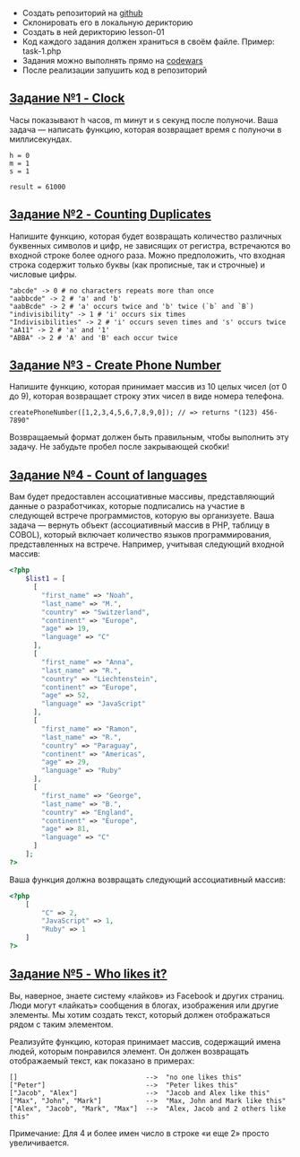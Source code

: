 - Создать репозиторий на [github](https://github.com)
- Склонировать его в локальную дерикторию
- Создать в ней дерикторию lesson-01
- Код каждого задания должен храниться в своём файле. Пример: task-1.php 
- Задания можно выполнять прямо на [codewars](https://www.codewars.com)
- После реализации запушить код в репозиторий

## [Задание №1 - Clock](https://www.codewars.com/kata/55f9bca8ecaa9eac7100004a/train/php)
Часы показывают h часов, m минут и s секунд после полуночи.
Ваша задача — написать функцию, которая возвращает время с полуночи в миллисекундах.

``` 
h = 0
m = 1
s = 1

result = 61000
```

## [Задание №2 - Counting Duplicates](https://www.codewars.com/kata/54bf1c2cd5b56cc47f0007a1/train/php)
Напишите функцию, которая будет возвращать количество различных буквенных символов и цифр, не зависящих от регистра,  встречаются во входной строке более одного раза. Можно предположить, что входная строка содержит только буквы (как прописные, так и строчные) и числовые цифры.

```
"abcde" -> 0 # no characters repeats more than once
"aabbcde" -> 2 # 'a' and 'b'
"aabBcde" -> 2 # 'a' occurs twice and 'b' twice (`b` and `B`)
"indivisibility" -> 1 # 'i' occurs six times
"Indivisibilities" -> 2 # 'i' occurs seven times and 's' occurs twice
"aA11" -> 2 # 'a' and '1'
"ABBA" -> 2 # 'A' and 'B' each occur twice
```

## [Задание №3 - Create Phone Number](https://www.codewars.com/kata/525f50e3b73515a6db000b83/train/php)
Напишите функцию, которая принимает массив из 10 целых чисел (от 0 до 9), которая возвращает строку этих чисел в виде номера телефона.
```
createPhoneNumber([1,2,3,4,5,6,7,8,9,0]); // => returns "(123) 456-7890"
```

Возвращаемый формат должен быть правильным, чтобы выполнить эту задачу. Не забудьте пробел после закрывающей скобки!


## [Задание №4 - Count of languages](https://www.codewars.com/kata/5828713ed04efde70e000346/train/php)

Вам будет предоставлен ассоциативные массивы, представляющий данные о разработчиках, которые подписались на участие в следующей встрече программистов, которую вы организуете.
Ваша задача — вернуть объект (ассоциативный массив в PHP, таблицу в COBOL), который включает количество языков программирования, представленных на встрече.
Например, учитывая следующий входной массив:

```php
<?php 
    $list1 = [
      [
        "first_name" => "Noah",
        "last_name" => "M.",
        "country" => "Switzerland",
        "continent" => "Europe",
        "age" => 19,
        "language" => "C"
      ],
      [
        "first_name" => "Anna",
        "last_name" => "R.",
        "country" => "Liechtenstein",
        "continent" => "Europe",
        "age" => 52,
        "language" => "JavaScript"
      ],
      [
        "first_name" => "Ramon",
        "last_name" => "R.",
        "country" => "Paraguay",
        "continent" => "Americas",
        "age" => 29,
        "language" => "Ruby"
      ],
      [
        "first_name" => "George",
        "last_name" => "B.",
        "country" => "England",
        "continent" => "Europe",
        "age" => 81,
        "language" => "C"
      ]
    ];
?>
```

Ваша функция должна возвращать следующий ассоциативный массив:
```php
<?php 
    [
        "C" => 2,
        "JavaScript" => 1,
        "Ruby" => 1
    ]
?>
```

## [Задание №5 - Who likes it?](https://www.codewars.com/kata/5266876b8f4bf2da9b000362/train/php)
Вы, наверное, знаете систему «лайков» из Facebook и других страниц. Люди могут «лайкать» сообщения в блогах, изображения или другие элементы. Мы хотим создать текст, который должен отображаться рядом с таким элементом.

Реализуйте функцию, которая принимает массив, содержащий имена людей, которым понравился элемент. Он должен возвращать отображаемый текст, как показано в примерах:

```
[]                                -->  "no one likes this"
["Peter"]                         -->  "Peter likes this"
["Jacob", "Alex"]                 -->  "Jacob and Alex like this"
["Max", "John", "Mark"]           -->  "Max, John and Mark like this"
["Alex", "Jacob", "Mark", "Max"]  -->  "Alex, Jacob and 2 others like this"
```
Примечание: Для 4 и более имен число в строке «и еще 2» просто увеличивается.